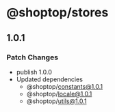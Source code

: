 # @shoptop/stores

## 1.0.1

### Patch Changes

- publish 1.0.0
- Updated dependencies
  - @shoptop/constants@1.0.1
  - @shoptop/locale@1.0.1
  - @shoptop/utils@1.0.1

